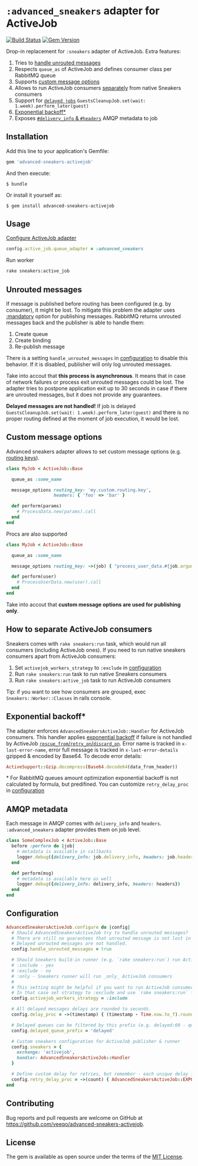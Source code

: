# `:advanced_sneakers` adapter for ActiveJob
[![Build Status](https://travis-ci.com/veeqo/advanced-sneakers-activejob.svg?branch=master)](https://travis-ci.com/veeqo/advanced-sneakers-activejob) [![Gem Version](https://badge.fury.io/rb/advanced-sneakers-activejob.svg)](https://badge.fury.io/rb/advanced-sneakers-activejob)

Drop-in replacement for `:sneakers` adapter of ActiveJob. Extra features:

1. Tries to [handle unrouted messages](#unrouted-messages)
2. Respects `queue_as` of ActiveJob and defines consumer class per RabbitMQ queue
3. Supports [custom message options](#custom-message-options)
4. Allows to run ActiveJob consumers [separately](#how-to-separate-activejob-consumers) from native Sneakers consumers
5. Support for [`delayed jobs`](https://edgeguides.rubyonrails.org/active_job_basics.html#enqueue-the-job) `GuestsCleanupJob.set(wait: 1.week).perform_later(guest)`
6. [Exponential backoff\*](#exponential-backoff)
7. Exposes [`#delivery_info` & `#headers`](#amqp-metadata) AMQP metadata to job

## Installation

Add this line to your application's Gemfile:

```ruby
gem 'advanced-sneakers-activejob'
```

And then execute:

    $ bundle

Or install it yourself as:

    $ gem install advanced-sneakers-activejob

## Usage

[Configure ActiveJob adapter](https://edgeguides.rubyonrails.org/active_job_basics.html#setting-the-backend)
```ruby
config.active_job.queue_adapter = :advanced_sneakers
```

Run worker
```sh
rake sneakers:active_job
```

## Unrouted messages

If message is published before routing has been configured (e.g. by consumer), it might be lost. To mitigate this problem the adapter uses [:mandatory](http://rubybunny.info/articles/exchanges.html#publishing_messages_as_mandatory) option for publishing messages. RabbitMQ returns unrouted messages back and the publisher is able to handle them:

1. Create queue
2. Create binding
3. Re-publish message

There is a setting `handle_unrouted_messages` in [configuration](#configuration) to disable this behavior. If it is disabled, publisher will only log unrouted messages.

Take into accout that **this process is asynchronous**. It means that in case of network failures or process exit unrouted messages could be lost. The adapter tries to postpone application exit up to 30 seconds in case if there are unrouted messages, but it does not provide any guarantees.

**Delayed messages are not handled!** If job is delayed `GuestsCleanupJob.set(wait: 1.week).perform_later(guest)` and there is no proper routing defined at the moment of job execution, it would be lost.

## Custom message options

Advanced sneakers adapter allows to set custom message options (e.g. [routing keys](https://www.rabbitmq.com/tutorials/tutorial-four-ruby.html)).

```ruby
class MyJob < ActiveJob::Base

  queue_as :some_name

  message_options routing_key: 'my.custom.routing.key',
                  headers: { 'foo' => 'bar' }

  def perform(params)
    # ProcessData.new(params).call
  end
end
```

Procs are also supported
```ruby
class MyJob < ActiveJob::Base

  queue_as :some_name

  message_options routing_key: ->(job) { "process_user_data.#{job.arguments.first.vip? ? 'urgent' : 'regular' }" }

  def perform(user)
    # ProcessUserData.new(user).call
  end
end
```


Take into accout that **custom message options are used for publishing only**.

## How to separate ActiveJob consumers

Sneakers comes with `rake sneakers:run` task, which would run all consumers (including ActiveJob ones). If you need to run native sneakers consumers apart from ActiveJob consumers:
1. Set `activejob_workers_strategy` to `:exclude` in [configuration](#configuration)
2. Run `rake sneakers:run` task to run native Sneakers consumers
3. Run `rake sneakers:active_job` task to run ActiveJob consumers

Tip: if you want to see how consumers are grouped, exec `Sneakers::Worker::Classes` in rails console.

## Exponential backoff\*

The adapter enforces `AdvancedSneakersActiveJob::Handler` for ActiveJob consumers. This handler applies [exponential backoff](https://en.wikipedia.org/wiki/Exponential_backoff) if failure is not handled by ActiveJob [`rescue_from`/`retry_on`/`discard_on`](https://edgeguides.rubyonrails.org/active_job_basics.html#retrying-or-discarding-failed-jobs).
Error name is tracked in `x-last-error-name`, error full message is tracked in `x-last-error-details` gzipped & encoded by Base64. To decode error details:

```ruby
ActiveSupport::Gzip.decompress(Base64.decode64(data_from_header))
```

\* For RabbitMQ queues amount optimization exponential backoff is not calculated by formula, but predifined. You can customize `retry_delay_proc` in [configuration](#configuration)

## AMQP metadata

Each message in AMQP comes with `delivery_info` and `headers`. `:advanced_sneakers` adapter provides them on job level.

```ruby
class SomeComplexJob < ActiveJob::Base
  before :perform do |job|
    # metadata is available in callbacks
    logger.debug({delivery_info: job.delivery_info, headers: job.headers})
  end

  def perform(msg)
    # metadata is available here as well
    logger.debug({delivery_info: delivery_info, headers: headers})
  end
end
```

## Configuration

```ruby
AdvancedSneakersActiveJob.configure do |config|
  # Should AdvancedSneakersActiveJob try to handle unrouted messages?
  # There are still no guarantees that unrouted message is not lost in case of network failure or process exit.
  # Delayed unrouted messages are not handled.
  config.handle_unrouted_messages = true

  # Should Sneakers build-in runner (e.g. `rake sneakers:run`) run ActiveJob consumers?
  # :include - yes
  # :exclude - no
  # :only - Sneakers runner will run _only_ ActiveJob consumers
  #
  # This setting might be helpful if you want to run ActiveJob consumers apart from native Sneakers consumers.
  # In that case set strategy to :exclude and use `rake sneakers:run` for native and `rake sneakers:active_job` for ActiveJob consumers
  config.activejob_workers_strategy = :include

  # All delayed messages delays are rounded to seconds.
  config.delay_proc = ->(timestamp) { (timestamp - Time.now.to_f).round } } # integer result is expected

  # Delayed queues can be filtered by this prefix (e.g. delayed:60 - queue for messages with 1 minute delay)
  config.delayed_queue_prefix = 'delayed'

  # Custom sneakers configuration for ActiveJob publisher & runner
  config.sneakers = {
    exchange: 'activejob',
    handler: AdvancedSneakersActiveJob::Handler
  }

  # Define custom delay for retries, but remember - each unique delay leads to new queue on RabbitMQ side
  config.retry_delay_proc = ->(count) { AdvancedSneakersActiveJob::EXPONENTIAL_BACKOFF[count] }
end
```

## Contributing

Bug reports and pull requests are welcome on GitHub at https://github.com/veeqo/advanced-sneakers-activejob.

## License

The gem is available as open source under the terms of the [MIT License](https://opensource.org/licenses/MIT).
